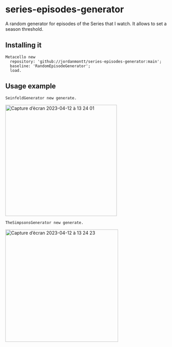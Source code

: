 # series-episodes-generator
A random generator for episodes of the Series that I watch. It allows to set a season threshold.

## Installing it

```st
Metacello new
  repository: 'github://jordanmontt/series-episodes-generator:main';
  baseline: 'RandomEpisodeGenerator';
  load.
```

## Usage example

```st
SeinfeldGenerator new generate.
```

<img width="347" alt="Capture d’écran 2023-04-12 à 13 24 01" src="https://user-images.githubusercontent.com/33934979/231443026-404ceea3-4094-4785-996d-f1984f0a5bb7.png">

```st
TheSimpsonsGenerator new generate.
```

<img width="351" alt="Capture d’écran 2023-04-12 à 13 24 23" src="https://user-images.githubusercontent.com/33934979/231443108-07f92ce8-b2ea-47d6-9cbb-93b77e231f33.png">
